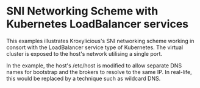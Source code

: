 # SNI Networking Scheme with Kubernetes LoadBalancer services

This examples illustrates Kroxylicious's SNI networking scheme working in consort with the
LoadBalancer service type of Kubernetes.  The virtual cluster is exposed to the host's network utilising 
a single port.

In the example, the host's /etc/host is modified to allow separate DNS names for bootstrap
and the brokers to resolve to the same IP.  In real-life, this would be replaced by a technique such as
wildcard DNS.

